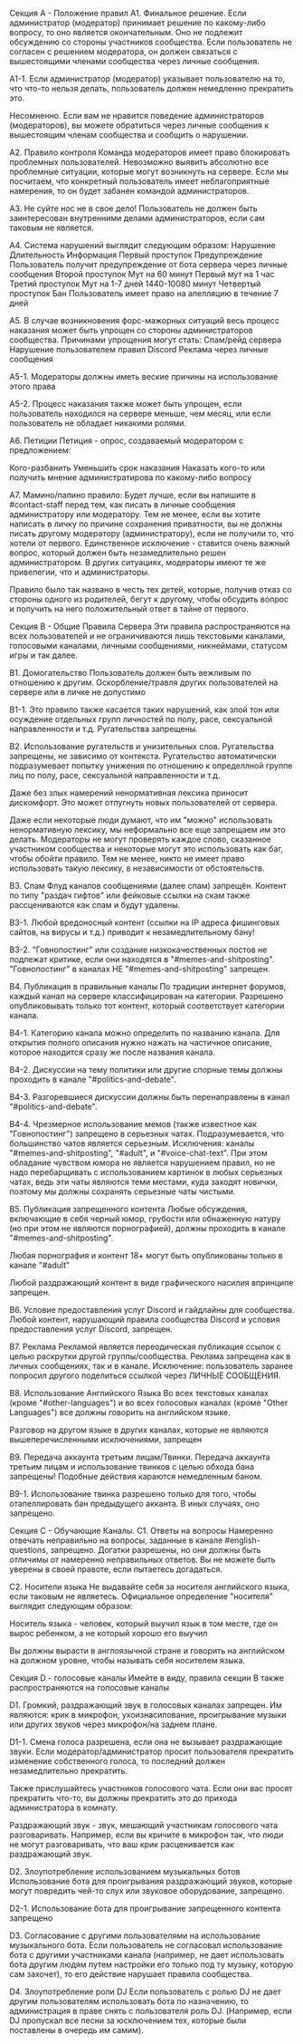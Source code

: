 Секция А - Положение правил
А1. Финальное решение.
Если администратор (модератор) принимает решение по какому-либо вопросу, то оно является окончательным. Оно не подлежит обсуждению со стороны участников сообщества. Если пользователь не согласен с решением модератора, он должен связаться с вышестоящими членами сообщества через личные сообщения.

А1-1. Если администратор (модератор) указывает пользователю на то, что что-то нельзя делать, пользователь должен немедленно прекратить это.

Несомненно. Если вам не нравится поведение администраторов (модераторов), вы можете обратиться через личные сообщения к вышестоящим членам сообщества и сообщить о нарушении.

А2. Правило контроля
Команда модераторов имеет право блокировать проблемных пользователей. Невозможно выявить абсолютно все проблемные ситуации, которые могут возникнуть на сервере. Если мы посчитаем, что конкретный пользователь имеет неблагоприятные намерения, то он будет забанен командой администраторов.

А3. Не суйте нос не в свое дело!
Пользователь не должен быть заинтересован внутренними делами администраторов, если сам таковым не является.

А4. Система нарушений выглядит следующим образом:
Нарушение	Длительность	Информация
Первый проступок	Предупреждение	Пользователь получит предупреждение от бота сервера через личные сообщения
Второй проступок	Мут на 60 минут	Первый мут на 1 час
Третий проступок	Мут на 1-7 дней	1440-10080 минут
Четвертый проступок	Бан	Пользователь имеет право на апелляцию в течение 7 дней

А5. В случае возникновения форс-мажорных ситуаций весь процесс наказания может быть упрощен со стороны администраторов сообщества. Причинами упрощения могут стать:
Спам/рейд сервера
Нарушение пользователем правил Discord
Реклама через личные сообщения

А5-1. Модераторы должны иметь веские причины на использование этого права

А5-2. Процесс наказания также может быть упрощен, если пользователь находился на сервере меньше, чем месяц, или если пользователь не обладает никакими ролями.

А6. Петиции
Петиция - опрос, создаваемый модератором с предложением:

Кого-разбанить
Уменьшить срок наказания
Наказать кого-то или получить мнение администратирова по какому-либо вопросу

А7. Мамино/папино правило:
Будет лучше, если вы напишите в #contact-staff перед тем, как писать в личные сообщения администратору или модератору. Тем не менее, если вы хотите написать в личку по причине сохранения приватности, вы не должны писать другому модератору (администратору), если не получили то, что хотели от первого. Единственное исключение - ставится очень важный вопрос, который должен быть незамедлительно решен администратором. В других ситуациях, модераторы имеют те же привелегии, что и администраторы.

Правило было так названо в честь тех детей, которые, получив отказ со стороны одного из родителей, бегут к другому, чтобы обсудить вопрос и получить на него положительный ответ в тайне от первого.

Секция В - Общие Правила Сервера
Эти правила распространяются на всех пользователей и не ограничиваются лишь текстовыми каналами, голосовыми каналами, личными сообщениями, никнеймами, статусом игры и так далее.

В1. Домогательство
Пользователь должен быть вежливым по отношению к другим. Оскорбление/травля других пользователей на сервере или в личке не допустимо

В1-1. Это правило также касается таких нарушений, как злой тон или осуждение отдельных групп личностей по полу, расе, сексуальной направленности и т.д. Ругательства запрещены.

В2. Использование ругательств и унизительных слов.
Ругательства запрещены, не зависимо от контекста. Ругательство автоматически подразумевает попытку унижения по отношению к определлной группе лиц по полу, расе, сексуальной направленности и т.д.

Даже без злых намерений ненормативная лексика приносит дискомфорт. Это может отпугнуть новых пользователей от сервера.

Даже если некоторые люди думают, что им "можно" использовать ненормативную лексику, мы неформально все еще запрещаем им это делать. Модераторы не могут проверять каждое слово, сказанное участником сообщества и некоторые могут это использовать как баг, чтобы обойти правило. Тем не менее, никто не имеет право использовать такую лексику, в независимости от обстоятельств.

В3. Спам
Флуд каналов сообщениями (далее спам) запрещён. Контент по типу "раздач гифтов" или фейковые ссылки на скам также рассцениваются как спам и будут удалены.

В3-1. Любой вредоносный контент (ссылки на IP адреса фишинговых сайтов, на вирусы и т.д.) приводит к незамедлительному бану!

В3-2. "Говнопостинг" или создание низкокачественных постов не подлежат критике, если они находятся в "#memes-and-shitposting". "Говнопостинг" в каналах НЕ "#memes-and-shitposting" запрещен.

В4. Публикация в правильные каналы
По традиции интернет форумов, каждый канал на сервере классифицирован на категории. Разрешено опубликовывать только тот контент, который соответствует категории канала.

В4-1. Категорию канала можно определить по названию канала. Для открытия полного описания нужно нажать на частичное описание, которое находится сразу же после названия канала.

В4-2. Дискуссии на тему политики или другие спорные темы должны проходить в канале "#politics-and-debate".

В4-3. Разгоревшиеся дискуссии должны быть перенаправлены в канал "#politics-and-debate".

В4-4. Чрезмерное использование мемов (также известное как "Говнопостинг") запрещено в серьезных чатах. Подразумевается, что большинство чатов является серьезным. Исключения: каналы "#memes-and-shitposting", "#adult", и "#voice-chat-text". При этом обладание чувством юмора не является нарушением правил, но не надо перебарщивать с использованием картинок в любых серьезных чатах, ведь эти чаты являются теми местами, куда заходят новички, поэтому мы должны сохранять серьезные чаты чистыми.

В5. Публикация запрещенного контента
Любые обсуждения, включающие в себя черный юмор, грубости или обнаженную натуру (но при этом не являются порнографией), должны проходить в канале "#memes-and-shitposting".

Любая порнография и контент 18+ могут быть опубликованы только в канале "#adult"

Любой раздражающий контент в виде графического насилия впринципе запрещен.

В6. Условие предоставления услуг Discord и гайдлайны для сообщества.
Любой контент, нарушающий правила сообщества Discord и условия предоставления услуг Discord, запрещен.

B7. Реклама
Рекламой является переодическая публикация ссылок с целью раскрутки другой группы/сообщества. Реклама запрещена как в личных сообщениях, так и в канале. Исключение: пользователь заранее попросил другого поделиться ссылкой через ЛИЧНЫЕ СООБЩЕНИЯ.

В8. Использование Английского Языка
Во всех текстовых каналах (кроме "#other-languages") и во всех голосовых каналах (кроме "Other Languages") все должны говорить на английском языке.

Разговор на другом языке в других каналах, которые не являются вышеперечисленными исключениями, запрещен

В9. Передача аккаунта третьим лицам/Твинки.
Передача аккаунта третьим лицам и использование твинков с целью обхода бана запрещены! Подобные действия караются немедленным баном.

В9-1. Использование твинка разрешено только для того, чтобы отапеллировать бан предыдущего акканта. В иных случаях, оно запрещено.

Секция С - Обучающие Каналы.
C1. Ответы на вопросы
Намеренно отвечать неправильно на вопросы, заданные в канале #english-questions, запрещено. Догатки разрешены, но они должны быть отличимы от намеренно неправильных ответов. Вы не можете быть уверены в своей правоте, если пытаетесь догадаться.

С2. Носители языка
Не выдавайте себя за носителя английского языка, если таковым не являетесь. Официальное определение "носителя" выглядит следующим образом:

Носитель языка - человек, который выучил язык в том месте, где он вырос ребенком, а не который хорошо его выучил

Вы должны вырасти в англоязычной стране и говорить на английском на должном уровне, чтобы называть себя носителем языка.

Секция D - голосовые каналы
Имейте в виду, правила секции B также распространяются на голосовые каналы

D1. Громкий, раздражающий звук в голосовых каналах запрещен. Им являются: крик в микрофон, ухоизнасилование, проигрывание музыки или других звуков через микрофон/на заднем плане.

D1-1. Смена голоса разрешена, если она не вызывает раздражающие звуки. Если модератор/администратор просит пользователя прекратить изменение собственного голоса, то последний должен незамедлительно прекратить.

Также прислушайтесь участников голосового чата. Если они вас просят прекратить что-то, вы должны прекратить это до прихода администратора в комнату.

Раздражающий звук - звук, мешающий участникам голосового чата разговаривать. Например, если вы кричите в микрофон так, что люди не могут разговаривать, что ваш крик расценивается как раздражающий звук.

D2. Злоупотребление использованием музыкальных ботов
Использование бота для проигрывания раздражающий звуков, которые могут повредить чей-то слух или звуковое оборудование, запрещено.

D2-1. Использование бота для проигрывание запрещенного контента запрещено

D3. Согласование с другими пользователями на использование музыкального бота.
Если пользователь не согласовал использование бота с другими участниками канала (например, не дает использовать бота другим людям путем настройки его только под ту музыку, которую сам захочет), то его действие нарушает правила сообщества.

D4. Злоупотребление роли DJ
Если пользователь с ролью DJ не дает другим пользователям использовать бота по назначению, то администрация в праве снять с пользователя роль DJ. (Например, если DJ пропускал все песни за юсключением тех, которые были поставлены в очередь им самим).